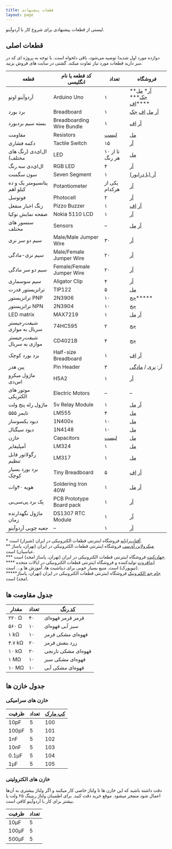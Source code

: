 ```yaml
---
title: قطعات پیشنهادی
layout: page
---
```


لیستی از قطعات پیشنهادی برای شروع کار با آردوآینو.

## قطعات اصلی

دوازده مورد اول شدیدا توصیه می‌شود، باقی دلخواه است. با توجه به پروژه ای که در سر دارید قطعات مورد نیاز تفاوت میکند. گشتی در سایت های فروش بزنید.

<table>
  <thead>
    <tr>
      <th>قطعه</th>
      <th>کد قطعه یا نام انگلیسی</th>
      <th>تعداد</th>
      <th>فروشگاه</th>
    </tr>
  </thead>
  <tbody>
    <tr>
      <td>آردوآینو اونو</td>
      <td> Arduino Uno </td>
      <td>۱</td>
      <td><a href="http://shop.aftabrayaneh.com/Arduino_UNO_R3.html">آر</a>* <a href="http://microlineic.com/index.php?productID=1983">مل</a>** <a href="http://www.jahankitshop.com/market/d/6589">جک</a>*** <a href="https://www.adafruit.com/products/50">اف</a>****</td>
    </tr>
    <tr>
      <td>برد بورد</td>
      <td> Breadboard </td>
      <td>۱</td>
      <td><a href="http://shop.aftabrayaneh.com/Peripherals/Pcb/Breadboard_MB102.html">آر</a> <a href="http://microlineic.com/index.php?productID=882">مل</a> <a href="https://www.adafruit.com/products/239">اف</a> <a href="http://www.jahankitshop.com/market/d/6643">جک</a></td>
    </tr>
    <tr>
      <td>بسته سیم بردبورد</td>
      <td>Breadboarding Wire Bundle</td>
      <td>۱</td>
      <td><a href="http://shop.aftabrayaneh.com/breadboard_jumper_wire_kit_140pcs.html">آر</a> <a href="https://www.adafruit.com/products/153">اف</a></td>
    </tr>
    <tr>
      <td>مقاومت</td>
      <td> Resistors </td>
      <td><a href="#section-1">لیست</a></td>
      <td><a href="http://microlineic.com/index.php?categoryID=9">مل</a></td>
    </tr>
    <tr>
      <td>دکمه فشاری</td>
      <td> Tactile Switch </td>
      <td>۱۵</td>
      <td><a href="http://shop.aftabrayaneh.com/Micro_Switch.html">آر</a></td>
    </tr>
    <tr>
      <td>ال‌ای‌دی (رنگ های مختلف)</td>
      <td> LED </td>
      <td>۱۰ تا از هر رنگ</td>
      <td><a href="http://microlineic.com/index.php?categoryID=13">مل</a></td>
    </tr>
    <tr>
      <td>ال‌ای‌دی سه رنگ</td>
      <td> RGB LED </td>
      <td>۴</td>
      <td><a href="http://shop.aftabrayaneh.com/Electronic_Parts/LED/RGB_LED.html">آر</a></td>
    </tr>
    <tr>
      <td>سون سگمنت</td>
      <td> Seven Segment </td>
      <td>۱</td>
      <td><a href="http://shop.aftabrayaneh.com/74HC59-4D_Seven_Segment.html">آر (با درایور)</a></td>
    </tr>
    <tr>
      <td>پتانسیومتر یک و ده کیلو اهم</td>
      <td> Potantiometer </td>
      <td>یکی از هرکدام</td>
      <td><a href="http://shop.aftabrayaneh.com/POT10K_10K_Potentiometer.html">آر</a></td>
    </tr>
    <tr>
      <td>فوتوسل</td>
      <td> Photocell </td>
      <td>۲</td>
      <td><a href="shop.aftabrayaneh.com/Sensor_Photoresistor_5528.html">آر</a></td>
    </tr>
    <tr>
      <td>زنگ اخبار منفعل</td>
      <td> Pizzo Buzzer </td>
      <td>۱</td>
      <td><a href="http://shop.aftabrayaneh.com/Passive_Buzzer.html">آر</a> <a href="https://www.adafruit.com/products/338">اف</a></td>
    </tr>
    <tr>
      <td>صفحه نمایش نوکیا</td>
      <td>Nokia 5110 LCD</td>
      <td>۱</td>
      <td><a href="http://shop.aftabrayaneh.com/LCD_Monitors/Displays/NOKIA_5110-W_Arduino_LCD.html">آر</a></td>
    </tr>
    <tr>
      <td>سنسور های مختلف</td>
      <td> Sensors </td>
      <td> – </td>
      <td><a href="http://shop.aftabrayaneh.com/Sensors">آر</a> <a href="http://microlineic.com/index.php?categoryID=55">مل</a></td>
    </tr>
    <tr>
      <td>سیم دو سر نری</td>
      <td> Male/Male Jumper Wire </td>
      <td>۳۰</td>
      <td><a href="http://shop.aftabrayaneh.com/Peripherals/Cable_Jumperwire/Wire_Dupont_MM.html">آر</a></td>
    </tr>
    <tr>
      <td>سیم نری-مادگی</td>
      <td> Male/Female Jumper Wire </td>
      <td>۲۰</td>
      <td><a href="http://shop.aftabrayaneh.com/Peripherals/Cable_Jumperwire/Wire_Dupont_MF.html">آر</a></td>
    </tr>
    <tr>
      <td>سیم دو سر مادگی</td>
      <td> Female/Female Jumper Wire </td>
      <td>۲۰</td>
      <td><a href="http://shop.aftabrayaneh.com/Peripherals/Cable_Jumperwire/Wire_Dupont_FF.html">آر</a></td>
    </tr>
    <tr>
      <td>سیم سوسماری</td>
      <td> Aligator Clip </td>
      <td>۴</td>
      <td><a href="http://shop.aftabrayaneh.com/Peripherals/Cable_Jumperwire/Alligator_Clip_Cable.html">آر</a></td>
    </tr>
    <tr>
      <td>ترانزیستور قدرت</td>
      <td>TIP122</td>
      <td>۵</td>
      <td><a href="http://microlineic.com/index.php?productID=401">مل</a></td>
    </tr>
    <tr>
      <td>ترانزیستور PNP</td>
      <td>2N3906</td>
      <td>۱۰</td>
      <td><a href="http://jaamejamelec.ir/index.php?route=product/product&product_id=2337">جج</a>*****</td>
    </tr>
    <tr>
      <td>ترانزیستور NPN</td>
      <td>2N3904</td>
      <td>۱۰</td>
      <td><a href="http://jaamejamelec.ir/index.php?route=product/product&product_id=2154">جج</a></td>
    </tr>
    <tr>
    <tr>
      <td>LED matrix</td>
      <td>MAX7219</td>
      <td>۱</td>
      <td><a href="http://shop.aftabrayaneh.com/MAX7219_Dot_Matrix.html">آر</a> <a href="http://microlineic.com/index.php?productID=2012">مل</a></td>
    </tr>
    <tr>
      <td>شیفت‌رجیستر سریال به موازی</td>
      <td>74HC595</td>
      <td>۲</td>
      <td><a href="http://jaamejamelec.ir/index.php?route=product/product&product_id=505">جج</a></td>
    </tr>
    <tr>
      <td>شیفت‌رجیستر موازی به سریال</td>
      <td>CD4021B</td>
      <td>۴</td>
      <td><a href="http://jaamejamelec.ir/index.php?route=product/product&product_id=87&search=4021"> جج </a></td>
    </tr>
      <td>برد بورد کوچک</td>
      <td> Half-size Breadboard</td>
      <td>۱</td>
      <td><a href="http://shop.aftabrayaneh.com/Peripherals/Pcb/Breadboard_MB102_Mini.html">آر</a> <a href="https://www.adafruit.com/products/64">اف</a></td>
    </tr>
    <tr>
      <td>پین هدر</td>
      <td> Pin Header </td>
      <td>۳</td>
      <td>آر: <a href="http://shop.aftabrayaneh.com/Electronic_Parts/Electronic_Parts_Other/401_Mail_Pin_Header.html"> نری</a> / <a href="http://shop.aftabrayaneh.com/Electronic_Parts/Electronic_Parts_Other/401_Female_Pin_Header.html">مادگی</a></td>
    </tr>
    <tr>
      <td>ماژول میکرو اس‌دی</td>
      <td>H5A2</td>
      <td>۱</td>
      <td><a href="http://shop.aftabrayaneh.com/Micro_SD_TF_Card_Module_H5A2.html">آر</a></td>
    </tr>
    <tr>
      <td>موتور های الکتریکی</td>
      <td> Electric Motors </td>
      <td> – </td>
      <td> – </td>
    </tr>
    <tr>
      <td>ماژول رله پنج ولت</td>
      <td> 5v Relay Module</td>
      <td>۱</td>
      <td><a href="http://shop.aftabrayaneh.com/2Chanel_5v_relay.html">آر</a> <a href="http://microlineic.com/index.php?productID=2017">مل</a></td>
    </tr>
    <tr>
      <td>تایمر ۵۵۵</td>
      <td> LM555 </td>
      <td>۴</td>
      <td><a href="http://microlineic.com/index.php?productID=1692">مل</a></td>
    </tr>
    <tr>
      <td>دیود یکسوساز</td>
      <td>1N400x</td>
      <td>۱۰</td>
      <td><a href="http://microlineic.com/index.php?productID=540">مل</a></td>
    </tr>
    <tr>
      <td>دیود سیگنال</td>
      <td>1N4148</td>
      <td>۱۰</td>
      <td><a href="http://microlineic.com/index.php?productID=538">مل</a></td>
    </tr>
    <tr>
      <td>خازن</td>
      <td> Capacitors </td>
      <td><a href="#section-2">لیست</a></td>
      <td><a href="http://microlineic.com/index.php?categoryID=27">مل</a></td>
    </tr>
    <tr>
      <td>آمپلیفایر</td>
      <td> LM324 </td>
      <td>۱</td>
      <td><a href="http://microlineic.com/index.php?productID=1695">مل</a></td>
    </tr>
    <tr>
      <td>رگولاتور قابل تنظیم</td>
      <td> LM317 </td>
      <td>۱</td>
      <td><a href="http://microlineic.com/index.php?productID=1693">مل</a></td>
    </tr>
    <tr>
      <td>برد بورد بسیار کوچک</td>
      <td> Tiny Breadboard</td>
      <td>۵</td>
      <td><a href="http://shop.aftabrayaneh.com/Peripherals/Pcb/Mini_Breadboard_SYB170.html">آر</a> <a href="https://www.adafruit.com/products/65">اف</a></td>
    </tr>
    <tr>
      <td>هویه ۴۰وات</td>
      <td>Soldering Iron 40W</td>
      <td>۱</td>
      <td><a href="http://shop.aftabrayaneh.com/TLN35_Solder_35W.html">آر</a> <a href="http://microlineic.com/index.php?productID=282">مل</a></td>
    </tr>
    <tr>
      <td>پک برد پی‌سی‌بی</td>
      <td>PCB Prototype Board pack</td>
      <td>۱</td>
      <td><a href="http://shop.aftabrayaneh.com/Peripherals/Pcb/Prototype_PCB_4Size.html">آر</a></td>
    </tr>
    <tr>
      <td>ماژول نگهدارنده زمان</td>
      <td>DS1307 RTC Module</td>
      <td>۱</td>
      <td><a href="http://shop.aftabrayaneh.com/Clock_Time_DS1307.html">آر</a></td>
    </tr>
    <tr>
      <td>جعبه چوبی آردوآینو</td>
      <td> – </td>
      <td>۱</td>
      <td><a href="http://shop.aftabrayaneh.com/Arduino_Boards/Arduino_UNO_Wooden_Case.html">آر</a></td>
    </tr>
  </tbody>
</table>

\* [آفتاب‌رایانه](http://aftabrayaneh.com) فروشگاه اینترنتی قطعات الکترونیکی در ایران (شیراز) است.  
\*\* [میکرولاین آی‌سی](http://microlineic.com) فروشگاه اینترنتی قطعات الکترونیکی در ایران (تهران، پاساژ عباسیان) است.  
\*\*\* [جهان‌کیت](http://www.jahankitshop.com/) فروشگاه اینترنتی قطعات الکترونیکی در ایران (تهران، پاساژ امجد) است.  
\*\*\*\* [ایدافروت](https://www.adafruit.com) تولیدکننده و فروشگاه اینترنتی قطعات الکترونیکی در ایالات متحده (نیویورک) است. منبع بسیار خوبی برای دیتاشیت ها، آموزش ها و... است.  
\*\*\*\*\*[جام جم الکترونیک](http://jaamejamelec.ir/) فروشگاه اینترنتی قطعات الکترونیکی در ایران (تهران، پاساژ امجد) است. 

## جدول مقاومت ها

<table>
  <thead>
    <tr>
      <th>مقدار</th>
      <th>تعداد</th>
      <th><a href="http://www.electronics2000.co.uk/calc/resistor-code-calculator.php">کد رنگ</a></th>
    </tr>
  </thead>
  <tbody>
    <tr>
      <td>۲۲۰ Ω</td>
      <td>۴۰</td>
      <td>قرمز قرمز قهوه‌ای</td>
    </tr>
    <tr>
      <td>۵۶۰ Ω</td>
      <td>۱۰</td>
      <td>سبز آبی قهوه‌ای</td>
    </tr>
    <tr>
      <td>۱ kΩ</td>
      <td>۱۰</td>
      <td>قهوه‌ای مشکی قرمز</td>
    </tr>
    <tr>
      <td>۴.۷ kΩ</td>
      <td>۲۰</td>
      <td>زرد بنفش قرمز</td>
    </tr>
    <tr>
      <td>۱۰ kΩ</td>
      <td>۲۰</td>
      <td>قهوه‌ای مشکی نارنجی</td>
    </tr>
    <tr>
      <td>۱ MΩ</td>
      <td>۱۰</td>
      <td>قهوه‌ای مشکی سبز</td>
    </tr>
    <tr>
      <td>۱۰ MΩ</td>
      <td>۱۰</td>
      <td>قهوه‌ای مشکی آبی</td>
    </tr>
  </tbody>
</table>

## جدول خازن ها

### خازن های سرامیکی 

<table>
  <thead>
    <tr>
      <th>ظرفیت</th>
      <th>تعداد</th>
      <th><a href="http://www.radio-electronics.com/info/data/capacitor/capacitor-markings.php">کپ مارک</a></th>
    </tr>
  </thead>
  <tbody>
    <tr>
      <td>10pF</td>
      <td>5</td>
      <td>100</td>
    </tr>
    <tr>
      <td>100pF</td>
      <td>5</td>
      <td>101</td>
    </tr>
    <tr>
      <td>1nF</td>
      <td>5</td>
      <td>102</td>
    </tr>
    <tr>
      <td>10nF</td>
      <td>5</td>
      <td>103</td>
    </tr>
    <tr>
      <td>0.1&micro;F</td>
      <td>5</td>
      <td>104</td>
    </tr>
    <tr>
      <td>1&micro;F</td>
      <td>5</td>
      <td>105</td>
    </tr>
  </tbody>
</table>

### خازن های الکترولیتی 

دقت داشته باشید که این خازن ها تا ولتاژ خاصی کار میکنند و اگر ولتاژ بیشتری به آن‌ها اعمال شود منفجر میشود. موقع خرید دقت کنید. برای اطمینان ولتاژ ریتینگ ۲۵ ولت یا بیشتر برای کار با آردوآینو کافی است. 

<table>
  <thead>
    <tr>
      <th>ظرفیت</th>
      <th>تعداد</th>
    </tr>
  </thead>
  <tbody>
    <tr>
      <td>10&micro;F</td>
      <td>5</td>
    </tr>
    <tr>
      <td>100&micro;F</td>
      <td>5</td>
    </tr>
    <tr>
      <td>500&micro;F</td>
      <td>5</td>
    </tr>
  </tbody>
</table>
